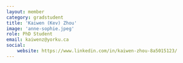 ```yaml
---
layout: member
category: gradstudent
title: 'Kaiwen (Kev) Zhou'
image: 'anne-sophie.jpeg'
role: PhD Student
email: kaiwenz@yorku.ca 
social:
    website: https://www.linkedin.com/in/kaiwen-zhou-8a5015123/
---
```

